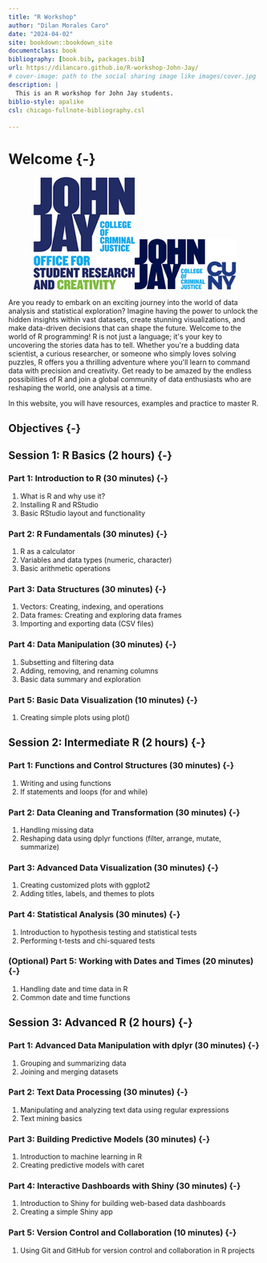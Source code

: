 ```yaml
--- 
title: "R Workshop"
author: "Dilan Morales Caro"
date: "2024-04-02"
site: bookdown::bookdown_site
documentclass: book
bibliography: [book.bib, packages.bib]
url: https://dilancaro.github.io/R-workshop-John-Jay/
# cover-image: path to the social sharing image like images/cover.jpg
description: |
  This is an R workshop for John Jay students.
biblio-style: apalike
csl: chicago-fullnote-bibliography.csl

---
```


# Welcome {-}
<center>
<img src="images/OSRC.jpg" width="40%" height="20%" /><img src="images/JohnJay.png" width="40%" height="20%" />
</center>

Are you ready to embark on an exciting journey into the world of data analysis and statistical exploration? Imagine having the power to unlock the hidden insights within vast datasets, create stunning visualizations, and make data-driven decisions that can shape the future. Welcome to the world of R programming! R is not just a language; it's your key to uncovering the stories data has to tell. Whether you're a budding data scientist, a curious researcher, or someone who simply loves solving puzzles, R offers you a thrilling adventure where you'll learn to command data with precision and creativity. Get ready to be amazed by the endless possibilities of R and join a global community of data enthusiasts who are reshaping the world, one analysis at a time.

In this website, you will have resources, examples and practice to master R.

## Objectives {-}


## Session 1: R Basics (2 hours) {-}

### Part 1: Introduction to R (30 minutes) {-}
1. What is R and why use it?
1. Installing R and RStudio
1. Basic RStudio layout and functionality

### Part 2: R Fundamentals (30 minutes) {-}
1. R as a calculator
1. Variables and data types (numeric, character)
1. Basic arithmetic operations

### Part 3: Data Structures (30 minutes) {-}
1. Vectors: Creating, indexing, and operations
1. Data frames: Creating and exploring data frames
1. Importing and exporting data (CSV files)

### Part 4: Data Manipulation (30 minutes) {-}
1. Subsetting and filtering data
1. Adding, removing, and renaming columns
1. Basic data summary and exploration

### Part 5: Basic Data Visualization (10 minutes) {-}
1. Creating simple plots using plot()

## Session 2: Intermediate R (2 hours) {-}

### Part 1: Functions and Control Structures (30 minutes) {-}

1. Writing and using functions
1. If statements and loops (for and while)

### Part 2: Data Cleaning and Transformation (30 minutes) {-}
1. Handling missing data
1. Reshaping data using dplyr functions (filter, arrange, mutate, summarize)

### Part 3: Advanced Data Visualization (30 minutes) {-}

1. Creating customized plots with ggplot2
1. Adding titles, labels, and themes to plots

### Part 4: Statistical Analysis (30 minutes) {-}

1. Introduction to hypothesis testing and statistical tests
1. Performing t-tests and chi-squared tests

### (Optional) Part 5: Working with Dates and Times (20 minutes) {-}

1. Handling date and time data in R
1. Common date and time functions

## Session 3: Advanced R (2 hours) {-}

### Part 1: Advanced Data Manipulation with dplyr (30 minutes) {-}

1. Grouping and summarizing data
1. Joining and merging datasets

### Part 2: Text Data Processing (30 minutes) {-}

1. Manipulating and analyzing text data using regular expressions
1. Text mining basics

### Part 3: Building Predictive Models (30 minutes) {-}

1. Introduction to machine learning in R
1. Creating predictive models with caret

### Part 4: Interactive Dashboards with Shiny (30 minutes) {-}

1. Introduction to Shiny for building web-based data dashboards
1. Creating a simple Shiny app

### Part 5: Version Control and Collaboration (10 minutes) {-}

1. Using Git and GitHub for version control and collaboration in R projects



